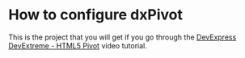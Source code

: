 # How to configure dxPivot


This is the project that you will get if you go through the <a href="http://www.youtube.com/watch?v=EVE8ykPZxOE&list=PL8h4jt35t1wjGvgflbHEH_e3b23AA30-z&index=18">DevExpress DevExtreme - HTML5 Pivot</a> video tutorial.

<br/>


